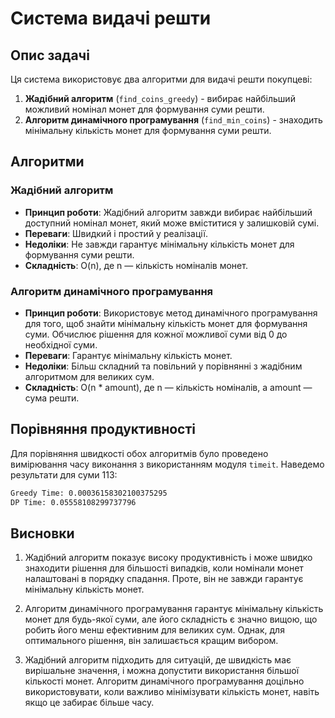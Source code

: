 # Система видачі решти

## Опис задачі

Ця система використовує два алгоритми для видачі решти покупцеві:

1. **Жадібний алгоритм** (`find_coins_greedy`) - вибирає найбільший можливий номінал монет для формування суми решти.
2. **Алгоритм динамічного програмування** (`find_min_coins`) - знаходить мінімальну кількість монет для формування суми решти.

## Алгоритми

### Жадібний алгоритм

- **Принцип роботи**: Жадібний алгоритм завжди вибирає найбільший доступний номінал монет, який може вміститися у залишковій сумі.
- **Переваги**: Швидкий і простий у реалізації.
- **Недоліки**: Не завжди гарантує мінімальну кількість монет для формування суми решти.
- **Складність**: O(n), де n — кількість номіналів монет.

### Алгоритм динамічного програмування

- **Принцип роботи**: Використовує метод динамічного програмування для того, щоб знайти мінімальну кількість монет для формування суми. Обчислює рішення для кожної можливої суми від 0 до необхідної суми.
- **Переваги**: Гарантує мінімальну кількість монет.
- **Недоліки**: Більш складний та повільний у порівнянні з жадібним алгоритмом для великих сум.
- **Складність**: O(n * amount), де n — кількість номіналів, а amount — сума решти.

## Порівняння продуктивності

Для порівняння швидкості обох алгоритмів було проведено вимірювання часу виконання з використанням модуля `timeit`. Наведемо результати для суми 113:

```bash
Greedy Time: 0.00036158302100375295
DP Time: 0.05558108299737796
```
## Висновки

1.	Жадібний алгоритм показує високу продуктивність і може швидко знаходити рішення для більшості випадків, коли номінали монет налаштовані в порядку спадання. Проте, він не завжди гарантує мінімальну кількість монет.

2.	Алгоритм динамічного програмування гарантує мінімальну кількість монет для будь-якої суми, але його складність є значно вищою, що робить його менш ефективним для великих сум. Однак, для оптимального рішення, він залишається кращим вибором.

3. Жадібний алгоритм підходить для ситуацій, де швидкість має вирішальне значення, і можна допустити використання більшої кількості монет. Алгоритм динамічного програмування доцільно використовувати, коли важливо мінімізувати кількість монет, навіть якщо це забирає більше часу.